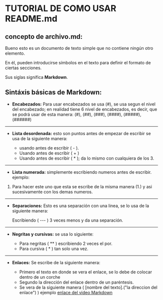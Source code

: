 # TUTORIAL DE COMO USAR README.md

## concepto de archivo.md:

Bueno esto es un documento de texto simple que no contiene ningún otro elemento.

En él, pueden introducirse símbolos en el texto para definir el formato de ciertas secciones.

Sus siglas significa **Markdown**.

## Sintáxis básicas de Markdown:

- **Encabezados:** Para usar encabezados se usa (#), se usa segun el nivel del encabezado; en realidad tiene 6 nivel de encabezados, es decir, que se podrá usar de esta manera:
    (#), (##), (###), (####), (#####), (######)

---

-  **Lista desordenada:** esto son puntos antes de empezar de escribir se usa de la siguiente manera:

    - usando antes de escribir ( - ).
    - Usando antes de escribir ( + )
    - Usando antes de escribir ( * ); da lo mismo con cualquiera de los 3.

---

- **Lista numerada:** simplemente escribiendo numeros antes de escribir. ejemplo:

1. Para hacer este uno que esta se escribe de la misma manera (1.) y asi sucesivamente con los demas numeros.

---

- **Separaciones:** Esto es una separación con una linea, se lo usa de la siguiente manera:

    Escribiendo ( --- ) 3 veces menos y da una separación.

---

- **Negritas y cursivas:** se usa lo siguiente:

    - Para negritas ( ** ) escribiendo 2 veces el por.
    - Para cursiva ( * ) tan solo una vez.

---

- **Enlaces:** Se escribe de la siguiente manera:

    - Primero el texto en donde se vera el enlace, se lo debe de colocar dentro de un corche
    - Segundo la dirección del enlace dentro de un paréntesis.
    - Se vera de la siguiente manera ( [nombre del texto].("la direccion del enlace") )
    ejemplo
    [enlace del video Markdown](https://www.youtube.com/watch?v=y6XdzBNC0_0&list=WL&index=2&t=129s)
